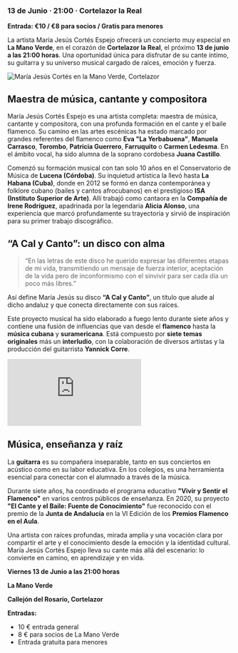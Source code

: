 ﻿### 13 de Junio · 21:00 · Cortelazor la Real

**Entrada: €10 / €8 para socios / Gratis para menores**

La artista María Jesús Cortés Espejo ofrecerá un concierto muy especial en **La Mano Verde**, en el corazón de **Cortelazor la Real**, el próximo **13 de junio a las 21:00 horas**. Una oportunidad única para disfrutar de su cante íntimo, su guitarra y su universo musical cargado de raíces, emoción y fuerza.

![María Jesús Cortés en la Mano Verde, Cortelazor](/images/blog/2025-05-30-concierto-maria-jesus-cortes/maria-jesus-cortes.jpg)

## Maestra de música, cantante y compositora

María Jesús Cortés Espejo es una artista completa: maestra de música, cantante y compositora, con una profunda formación en el cante y el baile flamenco. Su camino en las artes escénicas ha estado marcado por grandes referentes del flamenco como **Eva "La Yerbabuena"**, **Manuela Carrasco**, **Torombo**, **Patricia Guerrero**, **Farruquito** o **Carmen Ledesma**. En el ámbito vocal, ha sido alumna de la soprano cordobesa **Juana Castillo**.

Comenzó su formación musical con tan solo 10 años en el Conservatorio de Música de **Lucena (Córdoba)**. Su inquietud artística la llevó hasta **La Habana (Cuba)**, donde en 2012 se formó en danza contemporánea y folklore cubano (bailes y cantos afrocubanos) en el prestigioso **ISA (Instituto Superior de Arte)**. Allí trabajó como cantaora en la **Compañía de Irene Rodríguez**, apadrinada por la legendaria **Alicia Alonso**, una experiencia que marcó profundamente su trayectoria y sirvió de inspiración para su primer trabajo discográfico.

## “A Cal y Canto”: un disco con alma

> “En las letras de este disco he querido expresar las diferentes etapas de mi vida, transmitiendo un mensaje de fuerza interior, aceptación de la vida pero de inconformismo con el sinvivir para ser cada día un poco más libres.”

Así define María Jesús su disco **“A Cal y Canto”**, un título que alude al dicho andaluz y que conecta directamente con sus raíces.

Este proyecto musical ha sido elaborado a fuego lento durante siete años y contiene una fusión de influencias que van desde el **flamenco** hasta la **música cubana** y **suramericana**. Está compuesto por **siete temas originales** más un **interludio**, con la colaboración de diversos artistas y la producción del guitarrista **Yannick Corre**.

<div class="ratio ratio-16x9">
    <iframe 
        src="https://www.youtube.com/embed/m-vtsue747M?si=gUyWAr5K9ux4js7_" 
        title="YouTube video player" 
        frameborder="0" 
        allow="accelerometer; autoplay; clipboard-write; encrypted-media; gyroscope; picture-in-picture; web-share" 
        referrerpolicy="strict-origin-when-cross-origin" 
        allowfullscreen>
    </iframe>
</div>

## Música, enseñanza y raíz

La **guitarra** es su compañera inseparable, tanto en sus conciertos en acústico como en su labor educativa. En los colegios, es una herramienta esencial para conectar con el alumnado a través de la música.

Durante siete años, ha coordinado el programa educativo **"Vivir y Sentir el Flamenco"** en varios centros públicos de enseñanza. En 2020, su proyecto **"El Cante y el Baile: Fuente de Conocimiento"** fue reconocido con el premio de la **Junta de Andalucía** en la VI Edición de los **Premios Flamenco en el Aula**.

Una artista con raíces profundas, mirada amplia y una vocación clara por compartir el arte y el conocimiento desde la emoción y la identidad cultural. María Jesús Cortés Espejo lleva su cante más allá del escenario: lo convierte en camino, en aprendizaje y en vida.

**Viernes 13 de Junio a las 21:00 horas**

**La Mano Verde**

**Callejón del Rosario, Cortelazor**

**Entradas:**

* 10 € entrada general
* 8 € para socios de La Mano Verde
* Entrada gratuita para menores
